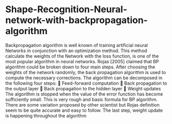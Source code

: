 # Shape-Recognition-Neural-network-with-backpropagation-algorithm
Backpropagation algorithm is well known of training artificial neural Networks in conjunction with an optimization method. This method calculate the weights of the Network with the loss function, is one of the most popular algorithm in neural networks. Rojas [2005] claimed that BP algorithm could be broken down to four main steps. After choosing the weights of the network randomly, the back propagation algorithm is used to compute the necessary corrections. The algorithm can be decomposed in the following four steps:
 Feed-forward computation
 Back propagation to the output layer
 Back propagation to the hidden layer
 Weight updates
The algorithm is stopped when the value of the error function has become sufficiently small.
This is very rough and basic formula for BP algorithm. There are some variation proposed by other scientist but Rojas definition seem to be quite accurate and easy to follow. The last step, weight update is happening throughout the algorithm
